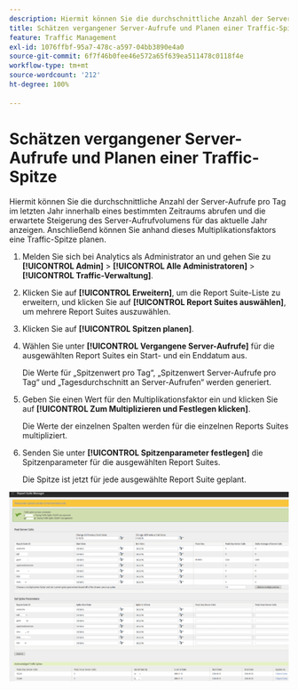 ```yaml
---
description: Hiermit können Sie die durchschnittliche Anzahl der Server-Aufrufe pro Tag im letzten Jahr innerhalb eines bestimmten Zeitraums abrufen und die erwartete Steigerung des Server-Aufrufvolumens für das aktuelle Jahr anzeigen. Anschließend können Sie anhand dieses Multiplikationsfaktors eine Traffic-Spitze planen.
title: Schätzen vergangener Server-Aufrufe und Planen einer Traffic-Spitze
feature: Traffic Management
exl-id: 1076ffbf-95a7-478c-a597-04bb3890e4a0
source-git-commit: 6f7f46b0fee46e572a65f639ea511478c0118f4e
workflow-type: tm+mt
source-wordcount: '212'
ht-degree: 100%

---
```


# Schätzen vergangener Server-Aufrufe und Planen einer Traffic-Spitze

Hiermit können Sie die durchschnittliche Anzahl der Server-Aufrufe pro Tag im letzten Jahr innerhalb eines bestimmten Zeitraums abrufen und die erwartete Steigerung des Server-Aufrufvolumens für das aktuelle Jahr anzeigen. Anschließend können Sie anhand dieses Multiplikationsfaktors eine Traffic-Spitze planen.

1. Melden Sie sich bei Analytics als Administrator an und gehen Sie zu **[!UICONTROL Admin]** > **[!UICONTROL Alle Administratoren]** > **[!UICONTROL Traffic-Verwaltung]**.

1. Klicken Sie auf **[!UICONTROL Erweitern]**, um die Report Suite-Liste zu erweitern, und klicken Sie auf **[!UICONTROL Report Suites auswählen]**, um mehrere Report Suites auszuwählen.

1. Klicken Sie auf **[!UICONTROL Spitzen planen]**.
1. Wählen Sie unter **[!UICONTROL Vergangene Server-Aufrufe]** für die ausgewählten Report Suites ein Start- und ein Enddatum aus.

   Die Werte für „Spitzenwert pro Tag“, „Spitzenwert Server-Aufrufe pro Tag“ und „Tagesdurchschnitt an Server-Aufrufen“ werden generiert.

1. Geben Sie einen Wert für den Multiplikationsfaktor ein und klicken Sie auf **[!UICONTROL Zum Multiplizieren und Festlegen klicken]**.

   Die Werte der einzelnen Spalten werden für die einzelnen Reports Suites multipliziert.

1. Senden Sie unter **[!UICONTROL Spitzenparameter festlegen]** die Spitzenparameter für die ausgewählten Report Suites.

   Die Spitze ist jetzt für jede ausgewählte Report Suite geplant.

![](/help/admin/admin/c-manage-report-suites/c-edit-report-suites/c-traffic-management/assets/past_server_calls.png)
